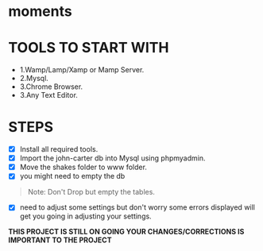 # moments
# TOOLS TO START WITH
* 1.Wamp/Lamp/Xamp or Mamp Server.
* 2.Mysql.
* 3.Chrome Browser.
* 3.Any Text Editor.

# STEPS
- [x] Install all required tools.
- [x] Import the john-carter db into Mysql using phpmyadmin.
- [x] Move the shakes folder to www folder.
- [x] you might need to empty the db
> Note: Don't Drop but empty the tables.
- [x] need to adjust some settings but don't worry some errors displayed will get you going in adjusting your settings.


**THIS PROJECT IS STILL ON GOING YOUR CHANGES/CORRECTIONS IS IMPORTANT TO THE PROJECT**

